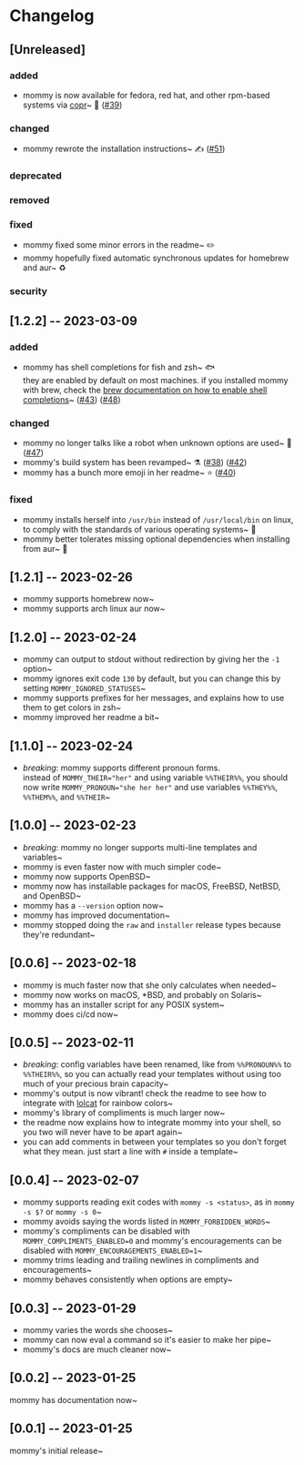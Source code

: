 # Changelog
## [Unreleased]
### added
* mommy is now available for fedora, red hat, and other rpm-based systems via
  [copr](https://copr.fedorainfracloud.org/)~ 🎩
  ([#39](https://github.com/FWDekker/mommy/issues/39))

### changed
* mommy rewrote the installation instructions~ ✍️
  ([#51](https://github.com/FWDekker/mommy/issues/51))

### deprecated

### removed

### fixed
* mommy fixed some minor errors in the readme~ ✏️
* mommy hopefully fixed automatic synchronous updates for homebrew and aur~ ♻️

### security


## [1.2.2] -- 2023-03-09
### added
* mommy has shell completions for fish and zsh~ 🐟  
  they are enabled by default on most machines.
  if you installed mommy with brew, check the
  [brew documentation on how to enable shell completions](https://docs.brew.sh/Shell-Completion)~
  ([#43](https://github.com/FWDekker/mommy/issues/43))
  ([#48](https://github.com/FWDekker/mommy/pull/48))

### changed
* mommy no longer talks like a robot when unknown options are used~ 🤖
  ([#47](https://github.com/FWDekker/mommy/pull/47))
* mommy's build system has been revamped~ ⚗️
  ([#38](https://github.com/FWDekker/mommy/issues/38))
  ([#42](https://github.com/FWDekker/mommy/issues/42))
* mommy has a bunch more emoji in her readme~ ⭐
  ([#40](https://github.com/FWDekker/mommy/issues/40))

### fixed
* mommy installs herself into `/usr/bin` instead of `/usr/local/bin` on linux, to comply with the standards of various
  operating systems~ 📁
* mommy better tolerates missing optional dependencies when installing from aur~ 💪


## [1.2.1] -- 2023-02-26
* mommy supports homebrew now~
* mommy supports arch linux aur now~


## [1.2.0] -- 2023-02-24
* mommy can output to stdout without redirection by giving her the `-1` option~
* mommy ignores exit code `130` by default, but you can change this by setting `MOMMY_IGNORED_STATUSES`~
* mommy supports prefixes for her messages, and explains how to use them to get colors in zsh~
* mommy improved her readme a bit~


## [1.1.0] -- 2023-02-24
* _breaking_: mommy supports different pronoun forms.  
  instead of `MOMMY_THEIR="her"` and using variable `%%THEIR%%`, you should now write `MOMMY_PRONOUN="she her her"` and use variables `%%THEY%%`, `%%THEM%%`, and `%%THEIR`~


## [1.0.0] -- 2023-02-23
* _breaking_: mommy no longer supports multi-line templates and variables~
* mommy is even faster now with much simpler code~
* mommy now supports OpenBSD~
* mommy now has installable packages for macOS, FreeBSD, NetBSD, and OpenBSD~
* mommy has a `--version` option now~
* mommy has improved documentation~
* mommy stopped doing the `raw` and `installer` release types because they're redundant~


## [0.0.6] -- 2023-02-18
* mommy is much faster now that she only calculates when needed~
* mommy now works on macOS, *BSD, and probably on Solaris~
* mommy has an installer script for any POSIX system~
* mommy does ci/cd now~


## [0.0.5] -- 2023-02-11
* _breaking_: config variables have been renamed, like from `%%PRONOUN%%` to `%%THEIR%%`, so you can actually read your templates without using too much of your precious brain capacity~
* mommy's output is now vibrant! check the readme to see how to integrate with [lolcat](https://github.com/busyloop/lolcat) for rainbow colors~
* mommy's library of compliments is much larger now~
* the readme now explains how to integrate mommy into your shell, so you two will never have to be apart again~
* you can add comments in between your templates so you don't forget what they mean. just start a line with `#` inside a template~


## [0.0.4] -- 2023-02-07
* mommy supports reading exit codes with `mommy -s <status>`, as in `mommy -s $?` or `mommy -s 0`~
* mommy avoids saying the words listed in `MOMMY_FORBIDDEN_WORDS`~
* mommy's compliments can be disabled with `MOMMY_COMPLIMENTS_ENABLED=0` and mommy's encouragements can be disabled with `MOMMY_ENCOURAGEMENTS_ENABLED=1`~
* mommy trims leading and trailing newlines in compliments and encouragements~
* mommy behaves consistently when options are empty~


## [0.0.3] -- 2023-01-29
* mommy varies the words she chooses~
* mommy can now eval a command so it's easier to make her pipe~
* mommy's docs are much cleaner now~


## [0.0.2] -- 2023-01-25
mommy has documentation now~


## [0.0.1] -- 2023-01-25
mommy's initial release~
